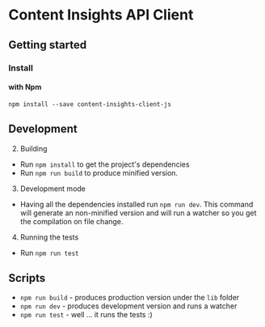 # Content Insights API Client

## Getting started

### Install

#### with Npm

```
npm install --save content-insights-client-js
```

## Development

2. Building
  * Run `npm install` to get the project's dependencies
  * Run `npm run build` to produce minified version.
3. Development mode
  * Having all the dependencies installed run `npm run dev`. This command will generate an non-minified version and will run a watcher so you get the compilation on file change.
4. Running the tests
  * Run `npm run test`

## Scripts

* `npm run build` - produces production version under the `lib` folder
* `npm run dev` - produces development version and runs a watcher
* `npm run test` - well ... it runs the tests :)
